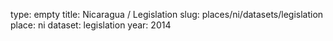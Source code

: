 type: empty
title: Nicaragua / Legislation
slug: places/ni/datasets/legislation
place: ni
dataset: legislation
year: 2014
